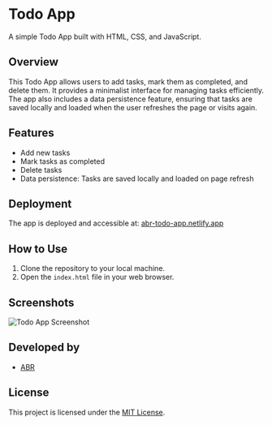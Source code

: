 # Todo App

A simple Todo App built with HTML, CSS, and JavaScript.

## Overview

This Todo App allows users to add tasks, mark them as completed, and delete them. It provides a minimalist interface for managing tasks efficiently. The app also includes a data persistence feature, ensuring that tasks are saved locally and loaded when the user refreshes the page or visits again.

## Features

- Add new tasks
- Mark tasks as completed
- Delete tasks
- Data persistence: Tasks are saved locally and loaded on page refresh

## Deployment

The app is deployed and accessible at: [abr-todo-app.netlify.app](https://abr-todo-app.netlify.app)

## How to Use

1. Clone the repository to your local machine.
2. Open the `index.html` file in your web browser.

## Screenshots

![Todo App Screenshot](screenshots/img.png)

## Developed by

- [ABR](https://github.com/Abr009)

## License

This project is licensed under the [MIT License](LICENSE).
